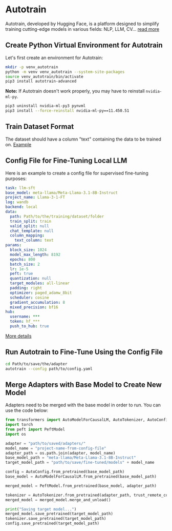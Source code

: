 # Autotrain

Autotrain, developed by Hugging Face, is a platform designed to simplify training cutting-edge models in various fields: NLP, LLM, CV... [read more](https://huggingface.co/docs/autotrain/main/en/tasks/llm_finetuning)

## Create Python Virtual Environment for Autotrain

Let's first create an environment for Autotrain:

```bash
mkdir -p venv_autotrain
python -m venv venv_autotrain --system-site-packages
source venv_autotrain/bin/activate
pip3 install autotrain-advanced
```

**Note:** If Autotrain doesn't work properly, you may have to reinstall `nvidia-ml-py`.

```bash
pip3 uninstall nvidia-ml-py3 pynvml
pip3 install --force-reinstall nvidia-ml-py==11.450.51
```

## Train Dataset Format

The dataset should have a column "text" containing the data to be trained on. [Example](https://huggingface.co/datasets/timdettmers/openassistant-guanaco)

## Config File for Fine-Tuning Local LLM

Here is an example to create a config file for supervised fine-tuning purposes:

```yaml
task: llm-sft
base_model: meta-llama/Meta-Llama-3.1-8B-Instruct
project_name: Llama-3-1-FT
log: wandb
backend: local
data:
  path: Path/to/the/training/dataset/folder
  train_split: train
  valid_split: null
  chat_template: null
  column_mapping:
    text_column: text
params:
  block_size: 1024
  model_max_length: 8192
  epochs: 800
  batch_size: 2
  lr: 1e-5
  peft: true
  quantization: null
  target_modules: all-linear
  padding: right
  optimizer: paged_adamw_8bit
  scheduler: cosine
  gradient_accumulation: 8
  mixed_precision: bf16
hub:
  username: ***
  token: hf_***
  push_to_hub: true
```

[More details](https://huggingface.co/docs/autotrain/en/config)

## Run Autotrain to Fine-Tune Using the Config File

```bash
cd Path/to/save/the/adapter
autotrain --config path/to/config.yaml
```

## Merge Adapters with Base Model to Create New Model

Adapters need to be merged with the base model in order to run. You can use the code below:

```python
from transformers import AutoModelForCausalLM, AutoTokenizer, AutoConfig
import torch
from peft import PeftModel
import os

adapter = "path/to/saved/adapters/"
model_name = "project-name-from-config-file"
adapter_path = os.path.join(adapter, model_name)
base_model_path = "meta-llama/Meta-Llama-3.1-8B-Instruct"
target_model_path = "path/to/save/fine-tuned/models" + model_name

config = AutoConfig.from_pretrained(base_model_path)
base_model = AutoModelForCausalLM.from_pretrained(base_model_path)

merged_model = PeftModel.from_pretrained(base_model, adapter_path)

tokenizer = AutoTokenizer.from_pretrained(adapter_path, trust_remote_code=True)
merged_model = merged_model.merge_and_unload()

print("Saving target model...")
merged_model.save_pretrained(target_model_path)
tokenizer.save_pretrained(target_model_path)
config.save_pretrained(target_model_path)
